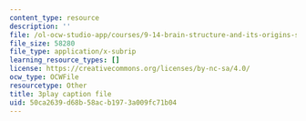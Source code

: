 ```yaml
---
content_type: resource
description: ''
file: /ol-ocw-studio-app/courses/9-14-brain-structure-and-its-origins-spring-2014/50ca2639d68b58acb1973a009fc71b04_555127.vtt
file_size: 58280
file_type: application/x-subrip
learning_resource_types: []
license: https://creativecommons.org/licenses/by-nc-sa/4.0/
ocw_type: OCWFile
resourcetype: Other
title: 3play caption file
uid: 50ca2639-d68b-58ac-b197-3a009fc71b04
---
```

